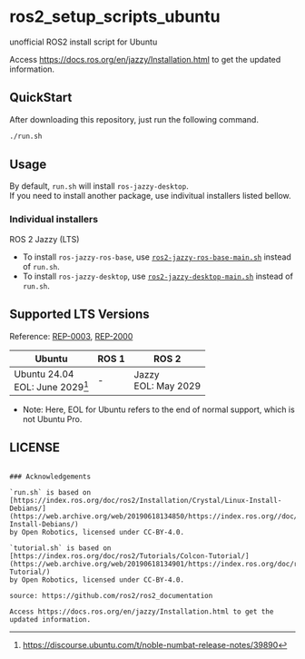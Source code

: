 # ros2_setup_scripts_ubuntu

unofficial ROS2 install script for Ubuntu

Access https://docs.ros.org/en/jazzy/Installation.html to get the updated information.

## QuickStart

After downloading this repository, just run the following command.

```sh
./run.sh
```

## Usage

By default, `run.sh` will install `ros-jazzy-desktop`.   
If you need to install another package, use indivitual installers listed bellow.

### Individual installers

ROS 2 Jazzy (LTS)

* To install `ros-jazzy-ros-base`, use [`ros2-jazzy-ros-base-main.sh`](./ros2-jazzy-ros-base-main.sh) instead of `run.sh`.
* To install `ros-jazzy-desktop`, use [`ros2-jazzy-desktop-main.sh`](./ros2-jazzy-desktop-main.sh) instead of `run.sh`.


## Supported LTS Versions

Reference: [REP-0003](https://ros.org/reps/rep-0003.html), [REP-2000](https://ros.org/reps/rep-2000.html)

| Ubuntu | ROS 1 | ROS 2 |
| ------ | ----- | ----- |
| Ubuntu 24.04<br>EOL: June 2029[^5] | - | Jazzy<br>EOL: May 2029 |

* Note: Here, EOL for Ubuntu refers to the end of normal support, which is not Ubuntu Pro.

[^2]: https://ubuntu.com//blog/18-04-end-of-standard-support
[^3]: https://wiki.ubuntu.com/FocalFossa/ReleaseNotes
[^4]: https://discourse.ubuntu.com/t/jammy-jellyfish-release-notes/24668
[^5]: https://discourse.ubuntu.com/t/noble-numbat-release-notes/39890

## LICENSE

```

### Acknowledgements

`run.sh` is based on [https://index.ros.org/doc/ros2/Installation/Crystal/Linux-Install-Debians/](https://web.archive.org/web/20190618134850/https://index.ros.org//doc/ros2/Installation/Crystal/Linux-Install-Debians/)
by Open Robotics, licensed under CC-BY-4.0.  

`tutorial.sh` is based on [https://index.ros.org/doc/ros2/Tutorials/Colcon-Tutorial/](https://web.archive.org/web/20190618134901/https://index.ros.org/doc/ros2/Tutorials/Colcon-Tutorial/)
by Open Robotics, licensed under CC-BY-4.0.  

source: https://github.com/ros2/ros2_documentation

Access https://docs.ros.org/en/jazzy/Installation.html to get the updated information.
